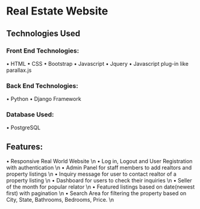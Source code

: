 # Real Estate Website
## Technologies Used
### Front End Technologies:
• HTML
• CSS
• Bootstrap
• Javascript
• Jquery
• Javascript plug-in like parallax.js
### Back End Technologies:
• Python
• Django Framework
### Database Used:
• PostgreSQL


## Features:
• Responsive Real World Website \n
• Log in, Logout and User Registration with authentication \n
• Admin Panel for staff members to add realtors and property listings \n
• Inquiry message for user to contact realtor of a property listing \n
• Dashboard for users to check their inquiries \n
• Seller of the month for popular relator \n
• Featured listings based on date(newest first) with pagination \n
• Search Area for filtering the property based on City, State, Bathrooms, Bedrooms, Price. \n
